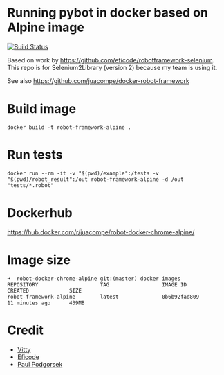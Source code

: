 # Running pybot in docker based on Alpine image

[![Build Status](https://travis-ci.org/juacompe/robot-docker-chrome-alpine.svg?branch=master)](https://travis-ci.org/juacompe/robot-docker-chrome-alpine)

Based on work by <https://github.com/eficode/robotframework-selenium>. This repo is for Selenium2Library (version 2) because my team is using it.

See also <https://github.com/juacompe/docker-robot-framework>

# Build image

    docker build -t robot-framework-alpine .

# Run tests

    docker run --rm -it -v "$(pwd)/example":/tests -v "$(pwd)/robot_result":/out robot-framework-alpine -d /out "tests/*.robot"

# Dockerhub

<https://hub.docker.com/r/juacompe/robot-docker-chrome-alpine/>

# Image size

    ➜  robot-docker-chrome-alpine git:(master) docker images
    REPOSITORY                    TAG                 IMAGE ID            CREATED             SIZE
    robot-framework-alpine        latest              0b6b92fad809        11 minutes ago      439MB

# Credit

* [Vitty](https://th.linkedin.com/in/vitty)
* [Eficode](https://github.com/eficode/)
* [Paul Podgorsek](https://github.com/ppodgorsek/)
